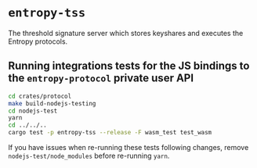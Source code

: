 # `entropy-tss`

The threshold signature server which stores keyshares and executes the Entropy protocols.

## Running integrations tests for the JS bindings to the `entropy-protocol` private user API

```bash
cd crates/protocol
make build-nodejs-testing
cd nodejs-test
yarn
cd ../../..
cargo test -p entropy-tss --release -F wasm_test test_wasm
```

If you have issues when re-running these tests following changes, remove `nodejs-test/node_modules`
before re-running `yarn`.

